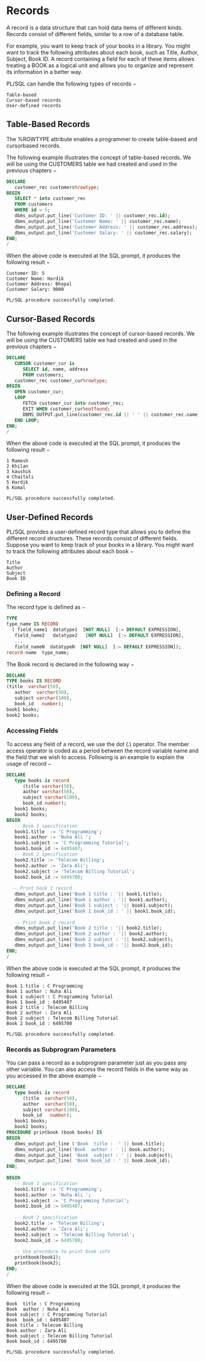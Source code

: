 # Records

A record is a data structure that can hold data items of different kinds. Records consist of different fields, similar to a row of a database table.

For example, you want to keep track of your books in a library. You might want to track the following attributes about each book, such as Title, Author, Subject, Book ID. A record containing a field for each of these items allows treating a BOOK as a logical unit and allows you to organize and represent its information in a better way.

PL/SQL can handle the following types of records −
```
Table-based
Cursor-based records
User-defined records
```

## Table-Based Records
The %ROWTYPE attribute enables a programmer to create table-based and cursorbased records.

The following example illustrates the concept of table-based records. We will be using the CUSTOMERS table we had created and used in the previous chapters −

```sql
DECLARE 
   customer_rec customers%rowtype; 
BEGIN 
   SELECT * into customer_rec 
   FROM customers 
   WHERE id = 5;  
   dbms_output.put_line('Customer ID: ' || customer_rec.id); 
   dbms_output.put_line('Customer Name: ' || customer_rec.name); 
   dbms_output.put_line('Customer Address: ' || customer_rec.address); 
   dbms_output.put_line('Customer Salary: ' || customer_rec.salary); 
END; 
/
```
When the above code is executed at the SQL prompt, it produces the following result −
```
Customer ID: 5 
Customer Name: Hardik 
Customer Address: Bhopal 
Customer Salary: 9000 
 
PL/SQL procedure successfully completed.
```

## Cursor-Based Records

The following example illustrates the concept of cursor-based records. We will be using the CUSTOMERS table we had created and used in the previous chapters −
```sql
DECLARE 
   CURSOR customer_cur is 
      SELECT id, name, address  
      FROM customers; 
   customer_rec customer_cur%rowtype; 
BEGIN 
   OPEN customer_cur; 
   LOOP 
      FETCH customer_cur into customer_rec; 
      EXIT WHEN customer_cur%notfound; 
      DBMS_OUTPUT.put_line(customer_rec.id || ' ' || customer_rec.name); 
   END LOOP; 
END; 
/
```



When the above code is executed at the SQL prompt, it produces the following result −
```
1 Ramesh 
2 Khilan 
3 kaushik 
4 Chaitali 
5 Hardik 
6 Komal  

PL/SQL procedure successfully completed. 
```

## User-Defined Records
PL/SQL provides a user-defined record type that allows you to define the different record structures. These records consist of different fields. Suppose you want to keep track of your books in a library. You might want to track the following attributes about each book −
```
Title
Author
Subject
Book ID
```

### Defining a Record
The record type is defined as −
```sql
TYPE 
type_name IS RECORD 
  ( field_name1  datatype1  [NOT NULL]  [:= DEFAULT EXPRESSION], 
   field_name2   datatype2   [NOT NULL]  [:= DEFAULT EXPRESSION], 
   ... 
   field_nameN  datatypeN  [NOT NULL]  [:= DEFAULT EXPRESSION]); 
record-name  type_name;
```

The Book record is declared in the following way −
```sql
DECLARE 
TYPE books IS RECORD 
(title  varchar(50), 
   author  varchar(50), 
   subject varchar(100), 
   book_id   number); 
book1 books; 
book2 books; 
```

### Accessing Fields
To access any field of a record, we use the dot (.) operator. The member access operator is coded as a period between the record variable name and the field that we wish to access. Following is an example to explain the usage of record −

```sql
DECLARE 
   type books is record 
      (title varchar(50), 
      author varchar(50), 
      subject varchar(100), 
      book_id number); 
   book1 books; 
   book2 books; 
BEGIN 
   -- Book 1 specification 
   book1.title  := 'C Programming'; 
   book1.author := 'Nuha Ali ';  
   book1.subject := 'C Programming Tutorial'; 
   book1.book_id := 6495407;  
   -- Book 2 specification 
   book2.title := 'Telecom Billing'; 
   book2.author := 'Zara Ali'; 
   book2.subject := 'Telecom Billing Tutorial'; 
   book2.book_id := 6495700;  
  
  -- Print book 1 record 
   dbms_output.put_line('Book 1 title : '|| book1.title); 
   dbms_output.put_line('Book 1 author : '|| book1.author); 
   dbms_output.put_line('Book 1 subject : '|| book1.subject); 
   dbms_output.put_line('Book 1 book_id : ' || book1.book_id); 
   
   -- Print book 2 record 
   dbms_output.put_line('Book 2 title : '|| book2.title); 
   dbms_output.put_line('Book 2 author : '|| book2.author); 
   dbms_output.put_line('Book 2 subject : '|| book2.subject); 
   dbms_output.put_line('Book 2 book_id : '|| book2.book_id); 
END; 
/
```

When the above code is executed at the SQL prompt, it produces the following result −
```
Book 1 title : C Programming 
Book 1 author : Nuha Ali 
Book 1 subject : C Programming Tutorial 
Book 1 book_id : 6495407 
Book 2 title : Telecom Billing 
Book 2 author : Zara Ali 
Book 2 subject : Telecom Billing Tutorial 
Book 2 book_id : 6495700  

PL/SQL procedure successfully completed. 
```

### Records as Subprogram Parameters
You can pass a record as a subprogram parameter just as you pass any other variable. You can also access the record fields in the same way as you accessed in the above example −

```sql
DECLARE 
   type books is record 
      (title  varchar(50), 
      author  varchar(50), 
      subject varchar(100), 
      book_id   number); 
   book1 books; 
   book2 books;  
PROCEDURE printbook (book books) IS 
BEGIN 
   dbms_output.put_line ('Book  title :  ' || book.title); 
   dbms_output.put_line('Book  author : ' || book.author); 
   dbms_output.put_line( 'Book  subject : ' || book.subject); 
   dbms_output.put_line( 'Book book_id : ' || book.book_id); 
END; 
   
BEGIN 
   -- Book 1 specification 
   book1.title  := 'C Programming'; 
   book1.author := 'Nuha Ali ';  
   book1.subject := 'C Programming Tutorial'; 
   book1.book_id := 6495407;
   
   -- Book 2 specification 
   book2.title := 'Telecom Billing'; 
   book2.author := 'Zara Ali'; 
   book2.subject := 'Telecom Billing Tutorial'; 
   book2.book_id := 6495700;  
   
   -- Use procedure to print book info 
   printbook(book1); 
   printbook(book2); 
END; 
/  
```

When the above code is executed at the SQL prompt, it produces the following result −
```
Book  title : C Programming 
Book  author : Nuha Ali 
Book subject : C Programming Tutorial 
Book  book_id : 6495407 
Book title : Telecom Billing 
Book author : Zara Ali 
Book subject : Telecom Billing Tutorial 
Book book_id : 6495700  

PL/SQL procedure successfully completed. 
```

